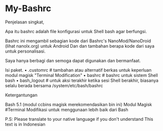 # My-Bashrc

Penjelasan singkat,

Apa itu bashrc adalah file konfigurasi untuk Shell bash agar berfungsi.


Bashrc ini mengambil sebagian kode dari Bashrc's NanoMod/NanoDroid (lihat nanolx.org) untuk Android Dan dan tambahan berapa kode dari saya untuk personalisasi.

Saya hanya berbagi dan semoga dapat digunakan dan bermanfaat.

Isi paket.
• .customrc  # tambahan atau alternatif berkas untuk keperluan modul magisk "Terminal Modification"
• bashrc  # bashrc untuk sistem Shell bash
• bash_logout # untuk aksi terakhir ketika sesi Shell berakhir, biasanya selalu berada bersama /system/etc/bash/bashrc 

Ketergantungan

Bash 5.1 (modul ccbins magisk merekomendasikan bin ini)
Modul Magisk #Terminal Modifikasi untuk menggunaan lebih baik dari Bash




P.S: Please translate to your native language if you don't understand
This text is in Indonesian
